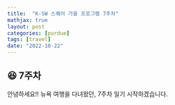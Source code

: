 ```yaml
---
title:  "K-SW 스퀘어 가을 프로그램 7주차"
mathjax: true
layout: post
categories: [purdue]
tags: [travel]
date: "2022-10-22"
---
```


## 😆 7주차

안녕하세요!! 뉴욕 여행을 다녀왔던, 7주차 일기 시작하겠습니다.